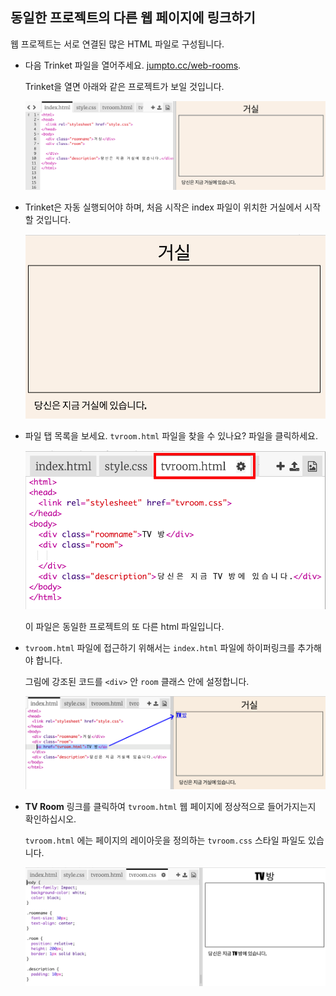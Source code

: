 ## 동일한 프로젝트의 다른 웹 페이지에 링크하기

웹 프로젝트는 서로 연결된 많은 HTML 파일로 구성됩니다.

+ 다음 Trinket 파일을 열어주세요. <a href="http://jumpto.cc/web-rooms" target="_blank">jumpto.cc/web-rooms</a>.
    
    Trinket을 열면 아래와 같은 프로젝트가 보일 것입니다.
    
    ![스크린샷](images/rooms-starter.png)

+ Trinket은 자동 실행되어야 하며, 처음 시작은 index 파일이 위치한 거실에서 시작할 것입니다.
    
    ![스크린샷](images/rooms-hall-start.png)

+ 파일 탭 목록을 보세요. `tvroom.html` 파일을 찾을 수 있나요? 파일을 클릭하세요.
    
    ![스크린샷](images/rooms-tvroom-html.png)
    
    이 파일은 동일한 프로젝트의 또 다른 html 파일입니다.

+ `tvroom.html` 파일에 접근하기 위해서는 `index.html` 파일에 하이퍼링크를 추가해야 합니다.
    
    그림에 강조된 코드를 `<div>` 안 `room` 클래스 안에 설정합니다.
    
    ![스크린샷](images/rooms-link-tvroom.png)

+ **TV Room** 링크를 클릭하여 `tvroom.html` 웹 페이지에 정상적으로 들어가지는지 확인하십시오.
    
    `tvroom.html` 에는 페이지의 레이아웃을 정의하는 `tvroom.css` 스타일 파일도 있습니다.
    
    ![스크린샷](images/rooms-tvroom-unstyled.png)